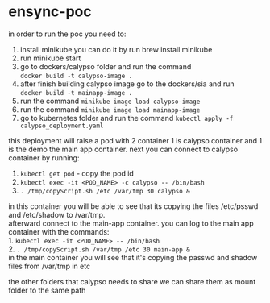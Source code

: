 # ensync-poc

in order to run the poc you need to:
1. install minikube you can do it by run brew install minikube
2. run minikube start
3. go to dockers/calypso folder and run the command <br>
```docker build -t calypso-image .```
4. after finish building calypso image go to the dockers/sia and run <br>
```docker build -t mainapp-image .```
5. run the command
```minikube image load calypso-image```
6. run the command
```minikube image load mainapp-image```
7. go to kubernetes folder and run the command
```kubectl apply -f calypso_deployment.yaml```

this deployment will raise a pod with 2 container 1 is calypso container and 1 is the
demo the main app container.
next you can connect to calypso container by running: <br>
   1. ```kubectl get pod``` - copy the pod id <br>
   2. ```kubectl exec -it <POD_NAME> -c calypso -- /bin/bash``` <br>
   3. ```. /tmp/copyScript.sh /etc /var/tmp 30 calypso &``` <br>

in this container you will be able to see that its copying the files /etc/psswd and /etc/shadow to /var/tmp. <br>
afterward connect to the main-app container.
you can log to the main app container with the commands: <br>
    1. ```kubectl exec -it <POD_NAME> -- /bin/bash``` <br>
    2. ```. /tmp/copyScript.sh /var/tmp /etc 30 main-app &``` <br>
in the main container you will see that it's copying the passwd and shadow files from /var/tmp in etc

the other folders that calypso needs to share we can share them as mount folder to the same path

